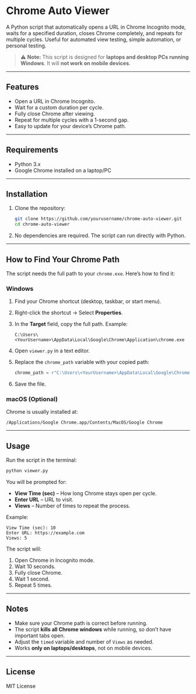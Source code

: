 # Chrome Auto Viewer

A Python script that automatically opens a URL in Chrome Incognito mode, waits for a specified duration, closes Chrome completely, and repeats for multiple cycles. Useful for automated view testing, simple automation, or personal testing.

> ⚠️ **Note:** This script is designed for **laptops and desktop PCs running Windows**. It will **not work on mobile devices**.

---

## Features

* Open a URL in Chrome Incognito.
* Wait for a custom duration per cycle.
* Fully close Chrome after viewing.
* Repeat for multiple cycles with a 1-second gap.
* Easy to update for your device’s Chrome path.

---

## Requirements

* Python 3.x
* Google Chrome installed on a laptop/PC

---

## Installation

1. Clone the repository:

   ```bash
   git clone https://github.com/yourusername/chrome-auto-viewer.git
   cd chrome-auto-viewer
   ```

2. No dependencies are required. The script can run directly with Python.

---

## How to Find Your Chrome Path

The script needs the full path to your `chrome.exe`. Here’s how to find it:

### Windows

1. Find your Chrome shortcut (desktop, taskbar, or start menu).
2. Right-click the shortcut → Select **Properties**.
3. In the **Target** field, copy the full path. Example:

   ```
   C:\Users\<YourUsername>\AppData\Local\Google\Chrome\Application\chrome.exe
   ```
4. Open `viewer.py` in a text editor.
5. Replace the `chrome_path` variable with your copied path:

   ```python
   chrome_path = r"C:\Users\<YourUsername>\AppData\Local\Google\Chrome\Application\chrome.exe"
   ```
6. Save the file.

### macOS (Optional)

Chrome is usually installed at:

```
/Applications/Google Chrome.app/Contents/MacOS/Google Chrome
```

---

## Usage

Run the script in the terminal:

```bash
python viewer.py
```

You will be prompted for:

* **View Time (sec)** – How long Chrome stays open per cycle.
* **Enter URL** – URL to visit.
* **Views** – Number of times to repeat the process.

Example:

```
View Time (sec): 10
Enter URL: https://example.com
Views: 5
```

The script will:

1. Open Chrome in Incognito mode.
2. Wait 10 seconds.
3. Fully close Chrome.
4. Wait 1 second.
5. Repeat 5 times.

---

## Notes

* Make sure your Chrome path is correct before running.
* The script **kills all Chrome windows** while running, so don’t have important tabs open.
* Adjust the `timed` variable and number of `Views` as needed.
* Works **only on laptops/desktops**, not on mobile devices.

---

## License

MIT License
